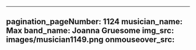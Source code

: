 ------
pagination_pageNumber: 1124
musician_name: Max
band_name: Joanna Gruesome
img_src: images/musician1149.png
onmouseover_src: 
------